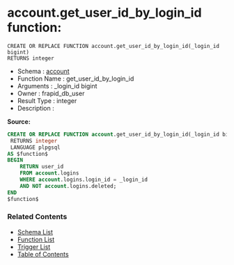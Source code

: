 # account.get_user_id_by_login_id function:

```plpgsql
CREATE OR REPLACE FUNCTION account.get_user_id_by_login_id(_login_id bigint)
RETURNS integer
```
* Schema : [account](../../schemas/account.md)
* Function Name : get_user_id_by_login_id
* Arguments : _login_id bigint
* Owner : frapid_db_user
* Result Type : integer
* Description : 


**Source:**
```sql
CREATE OR REPLACE FUNCTION account.get_user_id_by_login_id(_login_id bigint)
 RETURNS integer
 LANGUAGE plpgsql
AS $function$
BEGIN
    RETURN user_id
    FROM account.logins
    WHERE account.logins.login_id = _login_id
    AND NOT account.logins.deleted;
END
$function$

```

### Related Contents
* [Schema List](../../schemas.md)
* [Function List](../../functions.md)
* [Trigger List](../../triggers.md)
* [Table of Contents](../../README.md)

